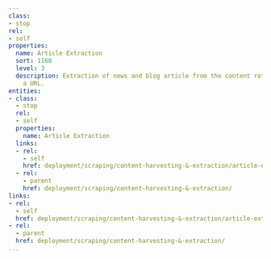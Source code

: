 ```yaml
---
class:
- stop
rel:
- self
properties:
  name: Article Extraction
  sort: 1160
  level: 3
  description: Extraction of news and blog article from the content retrieved from
    a URL.
entities:
- class:
  - stop
  rel:
  - self
  properties:
    name: Article Extraction
  links:
  - rel:
    - self
    href: deployment/scraping/content-harvesting-&-extraction/article-extraction.md
  - rel:
    - parent
    href: deployment/scraping/content-harvesting-&-extraction/
links:
- rel:
  - self
  href: deployment/scraping/content-harvesting-&-extraction/article-extraction.md
- rel:
  - parent
  href: deployment/scraping/content-harvesting-&-extraction/
...
```


